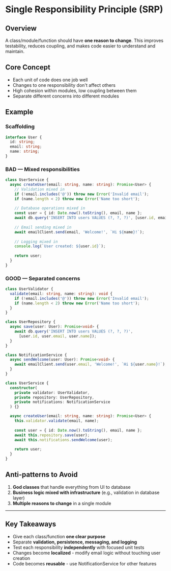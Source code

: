 # Single Responsibility Principle (SRP)

## Overview

A class/module/function should have **one reason to change**. This improves
testability, reduces coupling, and makes code easier to understand and maintain.

## Core Concept

- Each unit of code does one job well
- Changes to one responsibility don't affect others
- High cohesion within modules, low coupling between them
- Separate different concerns into different modules

## Example

### Scaffolding

```typescript
interface User {
  id: string;
  email: string;
  name: string;
}
```

### BAD — Mixed responsibilities

```typescript
class UserService {
  async createUser(email: string, name: string): Promise<User> {
    // Validation mixed in
    if (!email.includes('@')) throw new Error('Invalid email');
    if (name.length < 2) throw new Error('Name too short');
    
    // Database operations mixed in
    const user = { id: Date.now().toString(), email, name };
    await db.query('INSERT INTO users VALUES (?, ?, ?)', [user.id, email, name]);
    
    // Email sending mixed in
    await emailClient.send(email, 'Welcome!', `Hi ${name}!`);
    
    // Logging mixed in
    console.log(`User created: ${user.id}`);
    
    return user;
  }
}
```

### GOOD — Separated concerns

```typescript
class UserValidator {
  validate(email: string, name: string): void {
    if (!email.includes('@')) throw new Error('Invalid email');
    if (name.length < 2) throw new Error('Name too short');
  }
}

class UserRepository {
  async save(user: User): Promise<void> {
    await db.query('INSERT INTO users VALUES (?, ?, ?)', 
      [user.id, user.email, user.name]);
  }
}

class NotificationService {
  async sendWelcome(user: User): Promise<void> {
    await emailClient.send(user.email, 'Welcome!', `Hi ${user.name}!`);
  }
}

class UserService {
  constructor(
    private validator: UserValidator,
    private repository: UserRepository,
    private notifications: NotificationService
  ) {}

  async createUser(email: string, name: string): Promise<User> {
    this.validator.validate(email, name);
    
    const user = { id: Date.now().toString(), email, name };
    await this.repository.save(user);
    await this.notifications.sendWelcome(user);
    
    return user;
  }
}
```

## Anti-patterns to Avoid

1. **God classes** that handle everything from UI to database
2. **Business logic mixed with infrastructure**
(e.g., validation in database layer)
3. **Multiple reasons to change** in a single module

---

## Key Takeaways

- Give each class/function **one clear purpose**
- Separate **validation, persistence, messaging, and logging**
- Test each responsibility **independently** with focused unit tests
- Changes become **localized** - modify email logic
without touching user creation
- Code becomes **reusable** - use NotificationService for other features
